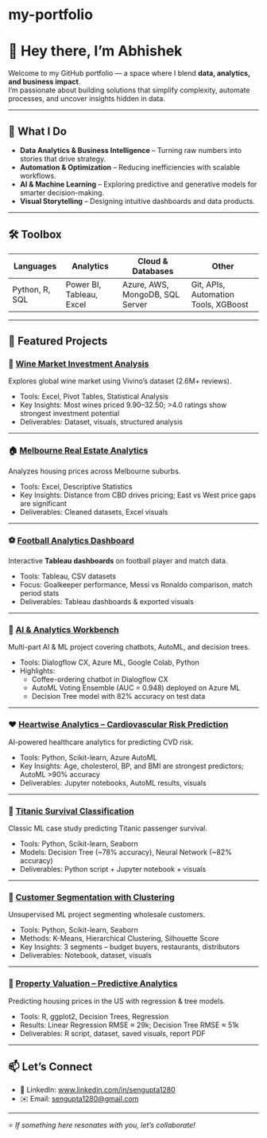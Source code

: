 # my-portfolio
# 👋 Hey there, I’m Abhishek  

Welcome to my GitHub portfolio — a space where I blend **data, analytics, and business impact**.  
I’m passionate about building solutions that simplify complexity, automate processes, and uncover insights hidden in data.  

---

## 🚀 What I Do
- **Data Analytics & Business Intelligence** – Turning raw numbers into stories that drive strategy.  
- **Automation & Optimization** – Reducing inefficiencies with scalable workflows.  
- **AI & Machine Learning** – Exploring predictive and generative models for smarter decision-making.  
- **Visual Storytelling** – Designing intuitive dashboards and data products.  

---

## 🛠️ Toolbox
| Languages | Analytics | Cloud & Databases | Other |
|-----------|-----------|-------------------|-------|
| Python, R, SQL | Power BI, Tableau, Excel | Azure, AWS, MongoDB, SQL Server | Git, APIs, Automation Tools, XGBoost | ClaudeAI, GeminiAI, OpenAI APIs, AI Based Automations, Agentic AI 

---

## 🚀 Featured Projects

### 🍷 [Wine Market Investment Analysis](https://github.com/sengupta1280/wine-market-analysis)
Explores global wine market using Vivino’s dataset (2.6M+ reviews).  
- Tools: Excel, Pivot Tables, Statistical Analysis  
- Key Insights: Most wines priced $9.90–$32.50; >4.0 ratings show strongest investment potential  
- Deliverables: Dataset, visuals, structured analysis  

---

### 🏠 [Melbourne Real Estate Analytics](https://github.com/sengupta1280/real-estate-analytics)
Analyzes housing prices across Melbourne suburbs.  
- Tools: Excel, Descriptive Statistics  
- Key Insights: Distance from CBD drives pricing; East vs West price gaps are significant  
- Deliverables: Cleaned datasets, Excel visuals  

---

### ⚽ [Football Analytics Dashboard](https://github.com/sengupta1280/football-analytics-dashboard)
Interactive **Tableau dashboards** on football player and match data.  
- Tools: Tableau, CSV datasets  
- Focus: Goalkeeper performance, Messi vs Ronaldo comparison, match period stats  
- Deliverables: Tableau dashboards & exported visuals  

---

### 🤖 [AI & Analytics Workbench](https://github.com/sengupta1280/ai-analytics-workbench)
Multi-part AI & ML project covering chatbots, AutoML, and decision trees.  
- Tools: Dialogflow CX, Azure ML, Google Colab, Python  
- Highlights:  
  - Coffee-ordering chatbot in Dialogflow CX  
  - AutoML Voting Ensemble (AUC = 0.948) deployed on Azure ML  
  - Decision Tree model with 82% accuracy on test data  

---

### ❤️ [Heartwise Analytics – Cardiovascular Risk Prediction](https://github.com/sengupta1280/heartwise-analytics)
AI-powered healthcare analytics for predicting CVD risk.  
- Tools: Python, Scikit-learn, Azure AutoML  
- Key Insights: Age, cholesterol, BP, and BMI are strongest predictors; AutoML >90% accuracy  
- Deliverables: Jupyter notebooks, AutoML results, visuals  

---

### 🚢 [Titanic Survival Classification](https://github.com/sengupta1280/titanic-survival-classification)
Classic ML case study predicting Titanic passenger survival.  
- Tools: Python, Scikit-learn, Seaborn  
- Models: Decision Tree (~78% accuracy), Neural Network (~82% accuracy)  
- Deliverables: Python script + Jupyter notebook + visuals  

---

### 🛒 [Customer Segmentation with Clustering](https://github.com/sengupta1280/customer-segmentation-clustering)
Unsupervised ML project segmenting wholesale customers.  
- Tools: Python, Scikit-learn, Seaborn  
- Methods: K-Means, Hierarchical Clustering, Silhouette Score  
- Key Insights: 3 segments – budget buyers, restaurants, distributors  
- Deliverables: Notebook, dataset, visuals  

---

### 🏡 [Property Valuation – Predictive Analytics](https://github.com/sengupta1280/real-estate-price-prediction)
Predicting housing prices in the US with regression & tree models.  
- Tools: R, ggplot2, Decision Trees, Regression  
- Results: Linear Regression RMSE ≈ 29k; Decision Tree RMSE ≈ 51k  
- Deliverables: R script, dataset, saved visuals, report PDF  

---

## 📫 Let’s Connect
- 💼 LinkedIn: www.linkedin.com/in/sengupta1280
- ✉️ Email: sengupta1280@gmail.com  

---

⭐ *If something here resonates with you, let’s collaborate!*  